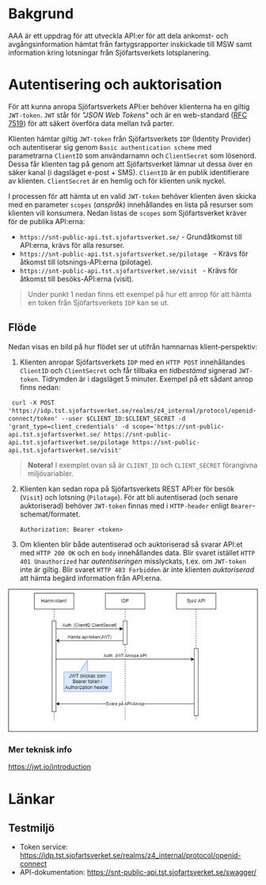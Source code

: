 # Bakgrund
AAA är ett uppdrag för att utveckla API:er för att dela ankomst- och avgångsinformation hämtat från fartygsrapporter inskickade till MSW samt information kring lotsningar från Sjöfartsverkets lotsplanering.

# Autentisering och auktorisation
För att kunna anropa Sjöfartsverkets API:er behöver klienterna ha en giltig `JWT-token`. `JWT` står för *"JSON Web Tokens"* och är en web-standard ([RFC 7519](https://tools.ietf.org/html/rfc7519)) för att säkert överföra data mellan två parter.

Klienten hämtar giltig `JWT-token` från Sjöfartsverkets `IDP` (Identity Provider) och autentiserar sig genom `Basic authentication scheme` med parametrarna `ClientID` som användarnamn och `ClientSecret` som lösenord. Dessa får klienten tag på genom att Sjöfartsverket lämnar ut dessa över en säker kanal (i dagsläget e-post + SMS). `ClientID` är en publik identifierare av klienten. `ClientSecret` är en hemlig och för klienten unik nyckel.

I processen för att hämta ut en valid `JWT-token` behöver klienten även skicka med en parameter `scopes` (*anspråk*) innehållandes en lista på resurser som klienten vill konsumera. Nedan listas de `scopes` som Sjöfartsverket kräver för de publika API:erna:

- `https://snt-public-api.tst.sjofartsverket.se/` - Grundåtkomst till API:erna, krävs för alla resurser.
- `https://snt-public-api.tst.sjofartsverket.se/pilotage ` - Krävs för åtkomst till lotsnings-API:erna (pilotage).
- `https://snt-public-api.tst.sjofartsverket.se/visit ` - Krävs för åtkomst till besöks-API:erna (visit).

> Under punkt 1 nedan finns ett exempel på hur ett anrop för att hämta en token från Sjöfartsverkets `IDP` kan se ut.

## Flöde
Nedan visas en bild på hur flödet ser ut utifrån hamnarnas klient-perspektiv:

1. Klienten anropar Sjöfartsverkets `IDP` med en `HTTP POST` innehållandes `ClientID` och `ClientSecret` och får tillbaka en *tidbestämd* signerad `JWT-token`. Tidrymden är i dagsläget 5 minuter. Exempel på ett sådant anrop finns nedan:

  ```
   curl -X POST 'https://idp.tst.sjofartsverket.se/realms/z4_internal/protocol/openid-connect/token' --user $CLIENT_ID:$CLIENT_SECRET -d 'grant_type=client_credentials' -d scope='https://snt-public-api.tst.sjofartsverket.se/ https://snt-public-api.tst.sjofartsverket.se/pilotage https://snt-public-api.tst.sjofartsverket.se/visit'
  ```

> **Notera!** I exemplet ovan så är `CLIENT_ID` och `CLIENT_SECRET` förangivna miljövariabler.

2. Klienten kan sedan ropa på Sjöfartsverkets REST API:er för besök (`Visit`) och lotsning (`Pilotage`). För att bli autentiserad (och senare auktoriserad) behöver `JWT-token` finnas med i `HTTP-header` enligt `Bearer`-schemat/formatet.

    ```
    Authorization: Bearer <token>
    ```
3. Om klienten blir både autentiserad och auktoriserad så svarar API:et med `HTTP 200 OK` och en `body` innehållandes data. Blir svaret istället `HTTP 401 Unauthorized` har *autentiseringen* misslyckats, t.ex. om `JWT-token` inte är giltig. Blir svaret `HTTP 403 Forbidden` är inte klienten *auktoriserad* att hämta begärd information från API:erna.

![AAA-client_credential-Api-anrop klient.png](images/AAA-client_credential-API-anrop.png)

### Mer teknisk info
https://jwt.io/introduction

# Länkar
## Testmiljö
* Token service: https://idp.tst.sjofartsverket.se/realms/z4_internal/protocol/openid-connect
* API-dokumentation: https://snt-public-api.tst.sjofartsverket.se/swagger/